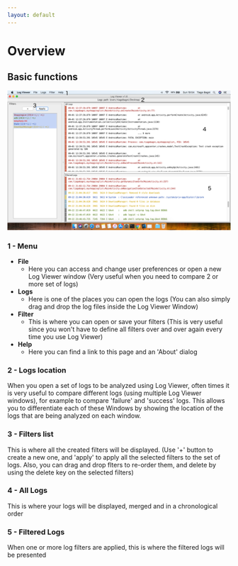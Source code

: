 ```yaml
---
layout: default
---
```


# Overview
## Basic functions
![Log Viewer](images/MainWindow.png)
### 1 - Menu
* **File**
  - Here you can access and change user preferences or open a new Log Viewer window (Very useful when you need to compare 2 or more set of logs)
* **Logs**
  - Here is one of the places you can open the logs (You can also simply drag and drop the log files inside the Log Viewer Window)
* **Filter**
  - This is where you can open or save your filters (This is very useful since you won't have to define all filters over and over again every time you use Log Viewer)
* **Help**
  - Here you can find a link to this page and an 'About' dialog

### 2 - Logs location
When you open a set of logs to be analyzed using Log Viewer, often times it is very useful to compare different logs (using multiple Log Viewer windows), for example to compare 'failure' and 'success' logs. This allows you to differentiate each of these Windows by showing the location of the logs that are being analyzed on each window.

### 3 - Filters list
This is where all the created filters will be displayed. (Use '+' button to create a new one, and 'apply' to apply all the selected filters to the set of logs. Also, you can drag and drop flters to re-order them, and delete by using the delete key on the selected filters)

### 4 - All Logs
This is where your logs will be displayed, merged and in a chronological order

### 5 - Filtered Logs
When one or more log filters are applied, this is where the filtered logs will be presented